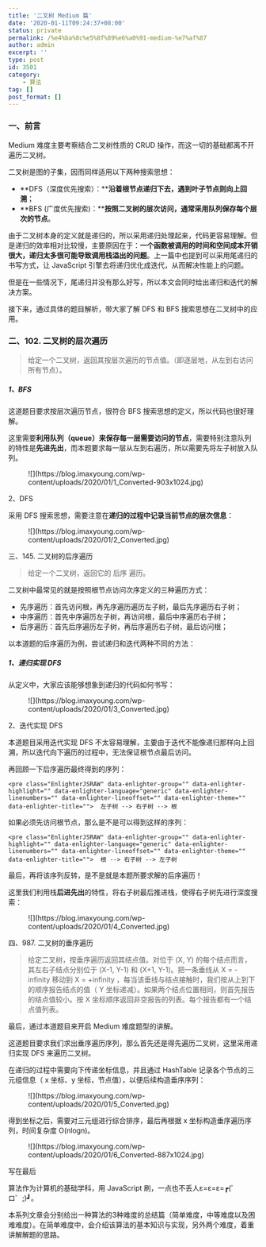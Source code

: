 ```yaml
---
title: '二叉树 Medium 篇'
date: '2020-01-11T09:24:37+08:00'
status: private
permalink: /%e4%ba%8c%e5%8f%89%e6%a0%91-medium-%e7%af%87
author: admin
excerpt: ''
type: post
id: 3501
category:
    - 算法
tag: []
post_format: []
---
```

### 一、前言

 Medium 难度主要考察结合二叉树性质的 CRUD 操作，而这一切的基础都离不开遍历二叉树。

 二叉树是图的子集，因而同样适用以下两种搜索思想：

- **DFS（深度优先搜索）：****沿着根节点递归下去，遇到叶子节点则向上回溯**；
- **BFS (广度优先搜索)：****按照二叉树的层次访问，通常采用队列保存每个层次的节点**。

由于二叉树本身的定义就是递归的，所以采用递归处理起来，代码更容易理解。但是递归的效率相对比较慢，主要原因在于：**一个函数被调用的时间和空间成本开销很大，递归太多很可能导致调用栈溢出的问题**。上一篇中也提到可以采用尾递归的书写方式，让 JavaScript 引擎去将递归优化成迭代，从而解决性能上的问题。

但是在一些情况下，尾递归并没有那么好写，所以本文会同时给出递归和迭代的解决方案。

 接下来，通过具体的题目解析，带大家了解 DFS 和 BFS 搜索思想在二叉树中的应用。

### 二、102. 二叉树的层次遍历

> 给定一个二叉树，返回其按层次遍历的节点值。（即逐层地，从左到右访问所有节点）。

##### 1、BFS

 这道题目要求按层次遍历节点，很符合 BFS 搜索思想的定义，所以代码也很好理解。

 这里需要**利用队列（queue）来保存每一层需要访问的节点**，需要特别注意队列的特性是**先进先出**，而本题要求每一层从左到右遍历，所以需要先将左子树放入队列。

<figure class="wp-block-image size-large">![](https://blog.imaxyoung.com/wp-content/uploads/2020/01/1_Converted-903x1024.jpg)</figure>2、DFS

 采用 DFS 搜索思想，需要注意在**递归的过程中记录当前节点的层次信息**：

<figure class="wp-block-image size-large">![](https://blog.imaxyoung.com/wp-content/uploads/2020/01/2_Converted.jpg)</figure>三、145. 二叉树的后序遍历

> 给定一个二叉树，返回它的 后序 遍历。

 二叉树中最常见的就是按照根节点访问次序定义的三种遍历方式：

- 先序遍历：首先访问根，再先序遍历遍历左子树，最后先序遍历右子树；
- 中序遍历：首先中序遍历左子树，再访问根，最后中序遍历右子树；
- 后序遍历：首先后序遍历左子树，再后序遍历右子树，最后访问根；

以本道题的后序遍历为例，尝试递归和迭代两种不同的方法：

##### 1、递归实现 DFS

 从定义中，大家应该能够想象到递归的代码如何书写：

<figure class="wp-block-image size-large">![](https://blog.imaxyoung.com/wp-content/uploads/2020/01/3_Converted.jpg)</figure>2、迭代实现 DFS

 本道题目采用迭代实现 DFS 不太容易理解，主要由于迭代不能像递归那样向上回溯，所以迭代向下遍历的过程中，无法保证根节点最后访问。

 再回顾一下后序遍历最终得到的序列：

```
<pre class="EnlighterJSRAW" data-enlighter-group="" data-enlighter-highlight="" data-enlighter-language="generic" data-enlighter-linenumbers="" data-enlighter-lineoffset="" data-enlighter-theme="" data-enlighter-title="">  左子树 --> 右子树 --> 根
```

 如果必须先访问根节点，那么是不是可以得到这样的序列：

```
<pre class="EnlighterJSRAW" data-enlighter-group="" data-enlighter-highlight="" data-enlighter-language="generic" data-enlighter-linenumbers="" data-enlighter-lineoffset="" data-enlighter-theme="" data-enlighter-title="">  根 --> 右子树 --> 左子树
```

 最后，再将该序列反转，是不是就是本题所要求解的后序遍历！

 这里我们利用栈**后进先出**的特性，将右子树最后推进栈，使得右子树先进行深度搜索：

<figure class="wp-block-image size-large">![](https://blog.imaxyoung.com/wp-content/uploads/2020/01/4_Converted.jpg)</figure>四、987. 二叉树的垂序遍历

> 给定二叉树，按垂序遍历返回其结点值。对位于 (X, Y) 的每个结点而言，其左右子结点分别位于 (X-1, Y-1) 和 (X+1, Y-1)。把一条垂线从 X = -infinity 移动到 X = +infinity ，每当该垂线与结点接触时，我们按从上到下的顺序报告结点的值（ Y 坐标递减）。如果两个结点位置相同，则首先报告的结点值较小。按 X 坐标顺序返回非空报告的列表。每个报告都有一个结点值列表。

 最后，通过本道题目来开启 Medium 难度题型的讲解。

 这道题目要求我们求出垂序遍历序列，那么首先还是得先遍历二叉树，这里采用递归实现 DFS 来遍历二叉树。

 在递归的过程中需要向下传递坐标信息，并且通过 HashTable 记录各个节点的三元组信息（ x 坐标、y 坐标，节点值），以便后续构造垂序序列：

<figure class="wp-block-image size-large">![](https://blog.imaxyoung.com/wp-content/uploads/2020/01/5_Converted.jpg)</figure> 得到坐标之后，需要对三元组进行综合排序，最后再根据 x 坐标构造垂序遍历序列，时间复杂度 O(nlogn)。

<figure class="wp-block-image size-large">![](https://blog.imaxyoung.com/wp-content/uploads/2020/01/6_Converted-887x1024.jpg)</figure>写在最后

 算法作为计算机的基础学科，用 JavaScript 刷，一点也不丢人ε=ε=ε=┏(゜ロ゜;)┛。

 本系列文章会分别给出一种算法的3种难度的总结篇（简单难度，中等难度以及困难难度）。在简单难度中，会介绍该算法的基本知识与实现，另外两个难度，着重讲解解题的思路。